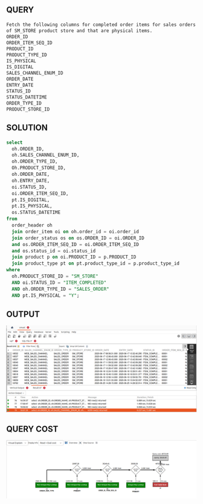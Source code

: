 
## QUERY
    Fetch the following columns for completed order items for sales orders of SM_STORE product store and that are physical items.
    ORDER_ID
    ORDER_ITEM_SEQ_ID
    PRODUCT_ID
    PRODUCT_TYPE_ID
    IS_PHYSICAL
    IS_DIGITAL
    SALES_CHANNEL_ENUM_ID
    ORDER_DATE
    ENTRY_DATE
    STATUS_ID
    STATUS_DATETIME
    ORDER_TYPE_ID
    PRODUCT_STORE_ID 


## SOLUTION
``` sql 
select 
  oh.ORDER_ID, 
  oh.SALES_CHANNEL_ENUM_ID, 
  oh.ORDER_TYPE_ID, 
  Oh.PRODUCT_STORE_ID, 
  oh.ORDER_DATE, 
  oh.ENTRY_DATE, 
  oi.STATUS_ID, 
  oi.ORDER_ITEM_SEQ_ID, 
  pt.IS_DIGITAL, 
  pt.IS_PHYSICAL, 
  os.STATUS_DATETIME 
from 
  order_header oh 
  join order_item oi on oh.order_id = oi.order_id 
  join order_status os on os.ORDER_ID = oi.ORDER_ID 
  and os.ORDER_ITEM_SEQ_ID = oi.ORDER_ITEM_SEQ_ID 
  and os.status_id = oi.status_id 
  join product p on oi.PRODUCT_ID = p.PRODUCT_ID 
  join product_type pt on pt.product_type_id = p.product_type_id 
where 
  oh.PRODUCT_STORE_ID = "SM_STORE" 
  AND oi.STATUS_ID = "ITEM_COMPLETED" 
  AND oh.ORDER_TYPE_ID = "SALES_ORDER" 
  AND pt.IS_PHYSICAL = "Y";
```

## OUTPUT

![Alt text](image.png)

## QUERY COST 

![Alt text](image-2.png)